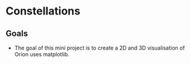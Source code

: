 # Constellations
 
## Goals
- The goal of this mini project is to create a 2D and 3D visualisation of Orion uses matplotlib.
